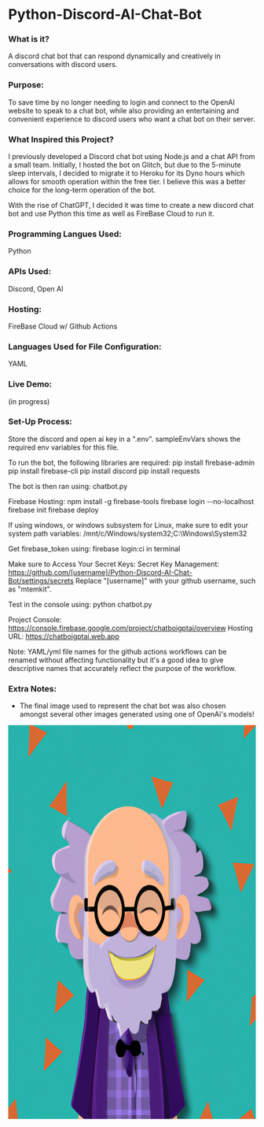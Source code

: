 # Python-Discord-AI-Chat-Bot

### What is it?
A discord chat bot that can respond dynamically and creatively in conversations with discord users.

### Purpose:
To save time by no longer needing to login and connect to the OpenAI website to speak to a chat bot, while also providing an entertaining and convenient experience to discord users who want a chat bot on their server.

### What Inspired this Project?

I previously developed a Discord chat bot using Node.js and a chat API from a small team. Initially, I hosted the bot on Glitch, but due to the 5-minute sleep intervals, I decided to migrate it to Heroku for its Dyno hours which allows for smooth operation within the free tier. I believe this was a better choice for the long-term operation of the bot.

With the rise of ChatGPT, I decided it was time to create a new discord chat bot and use Python this time as well as FireBase Cloud to run it.

### Programming Langues Used:

Python

### APIs Used:

Discord, Open AI

### Hosting:

FireBase Cloud w/ Github Actions 

### Languages Used for File Configuration:

YAML

### Live Demo:

(in progress)

### Set-Up Process:

Store the discord and open ai key in a ".env". sampleEnvVars shows the required env variables for this file.

To run the bot, the following libraries are required:
pip install firebase-admin
pip install firebase-cli
pip install discord
pip install requests

The bot is then ran using: chatbot.py

Firebase Hosting:
npm install -g firebase-tools
firebase login --no-localhost
firebase init
firebase deploy

If using windows, or windows subsystem for Linux, make sure to edit your system path variables:
/mnt/c/Windows/system32;C:\Windows\System32

Get firebase_token using: firebase login:ci in terminal

Make sure to Access Your Secret Keys:
Secret Key Management: https://github.com/[username]/Python-Discord-AI-Chat-Bot/settings/secrets
Replace "[username]" with your github username, such as "mtemkit". 

Test in the console using: python chatbot.py

Project Console: https://console.firebase.google.com/project/chatboigptai/overview
Hosting URL: https://chatboigptai.web.app

Note: YAML/yml file names for the github actions workflows can be renamed without affecting functionality but it's a good idea to give descriptive names that accurately reflect the purpose of the workflow.

### Extra Notes:

- The final image used to represent the chat bot was also chosen amongst several other images generated using one of OpenAi's models!

<p align="left">
  <img src="images/professor_chat_bot.png" width="800" height="800" title="Chat Bot Representing Image">
</p>

